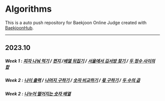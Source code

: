 # Algorithms
This is a auto push repository for Baekjoon Online Judge created with [BaekjoonHub](https://github.com/BaekjoonHub/BaekjoonHub).

<hr>

## 2023.10

 ##### Week 1 : <a href="https://github.com/yeheeshin/Algorithms/tree/main/프로그래머스/lv0/120814.%E2%80%85피자%E2%80%85나눠%E2%80%85먹기%E2%80%85（1）">피자 나눠 먹기</a> / <a href="https://github.com/yeheeshin/Algorithms/tree/main/프로그래머스/lv0/120898.%E2%80%85편지">편지</a> /<a href="https://github.com/yeheeshin/Algorithms/tree/main/프로그래머스/lv0/120814.%E2%80%85피자%E2%80%85나눠%E2%80%85먹기%E2%80%85（1）">배열 뒤집기</a> / <a href="https://github.com/yeheeshin/Algorithms/tree/main/프로그래머스/lv1/12919.%E2%80%85서울에서%E2%80%85김서방%E2%80%85찾기">서울에서 김서방 찾기</a> / <a href="https://github.com/yeheeshin/Algorithms/tree/main/프로그래머스/lv1/12912.%E2%80%85두%E2%80%85정수%E2%80%85사이의%E2%80%85합">두 정수 사이의 합</a>

##### Week 2 : <a href="https://github.com/yeheeshin/Algorithms/tree/main/프로그래머스/unrated/120820.%E2%80%85나이%E2%80%85출력">나이 출력</a> / <a href="https://github.com/yeheeshin/Algorithms/tree/main/%ED%94%84%EB%A1%9C%EA%B7%B8%EB%9E%98%EB%A8%B8%EC%8A%A4/unrated/120810.%E2%80%85%EB%82%98%EB%A8%B8%EC%A7%80%E2%80%85%EA%B5%AC%ED%95%98%EA%B8%B0">나머지 구하기</a> / <a href="https://github.com/yeheeshin/Algorithms/tree/main/%ED%94%84%EB%A1%9C%EA%B7%B8%EB%9E%98%EB%A8%B8%EC%8A%A4/unrated/120807.%E2%80%85%EC%88%AB%EC%9E%90%E2%80%85%EB%B9%84%EA%B5%90%ED%95%98%EA%B8%B0">숫자 비교하기</a> / <a href="https://github.com/yeheeshin/Algorithms/tree/main/%ED%94%84%EB%A1%9C%EA%B7%B8%EB%9E%98%EB%A8%B8%EC%8A%A4/unrated/120805.%E2%80%85%EB%AA%AB%E2%80%85%EA%B5%AC%ED%95%98%EA%B8%B0">몫 구하기</a> / <a href="https://github.com/yeheeshin/Algorithms/tree/main/%ED%94%84%EB%A1%9C%EA%B7%B8%EB%9E%98%EB%A8%B8%EC%8A%A4/unrated/120804.%E2%80%85%EB%91%90%E2%80%85%EC%88%98%EC%9D%98%E2%80%85%EA%B3%B1">두 수의 곱</a>

##### Week 2 : <a href="https://github.com/yeheeshin/Algorithms/commit/cab5bdc85f55f9bc4bd0263dc53283158419fc2f">나누어 떨어지는 숫자 배열</a>

